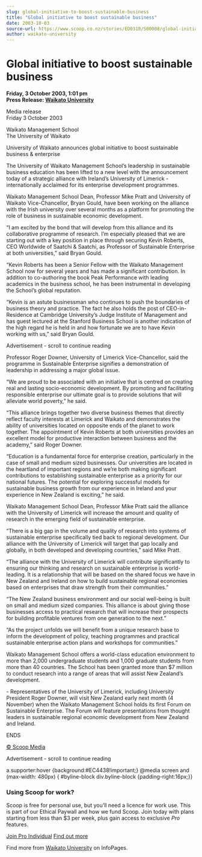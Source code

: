 ```yaml
---
slug: global-initiative-to-boost-sustainable-business
title: "Global initiative to boost sustainable business"
date: 2003-10-03
source-url: https://www.scoop.co.nz/stories/ED0310/S00008/global-initiative-to-boost-sustainable-business.htm
author: waikato-university
---
```

Global initiative to boost sustainable business
===============================================

**Friday, 3 October 2003, 1:01 pm**  
**Press Release: [Waikato University](https://info.scoop.co.nz/Waikato_University)**

Media release  
Friday 3 October 2003  

Waikato Management School  
The University of Waikato

University of Waikato announces global initiative to boost sustainable business & enterprise

The University of Waikato Management School’s leadership in sustainable business education has been lifted to a new level with the announcement today of a strategic alliance with Ireland’s University of Limerick - internationally acclaimed for its enterprise development programmes.

Waikato Management School Dean, Professor Mike Pratt and University of Waikato Vice-Chancellor, Bryan Gould, have been working on the alliance with the Irish university over several months as a platform for promoting the role of business in sustainable economic development.

“I am excited by the bond that will develop from this alliance and its collaborative programme of research. I’m especially pleased that we are starting out with a key position in place through securing Kevin Roberts, CEO Worldwide of Saatchi & Saatchi, as Professor of Sustainable Enterprise at both universities,” said Bryan Gould.

“Kevin Roberts has been a Senior Fellow with the Waikato Management School now for several years and has made a significant contribution. In addition to co-authoring the book Peak Performance with leading academics in the business school, he has been instrumental in developing the School’s global reputation.

“Kevin is an astute businessman who continues to push the boundaries of business theory and practice. The fact he also holds the post of CEO-in-Residence at Cambridge University’s Judge Institute of Management and has guest lectured at the Stanford Business School is another indication of the high regard he is held in and how fortunate we are to have Kevin working with us,” said Bryan Gould.

Advertisement - scroll to continue reading





Professor Roger Downer, University of Limerick Vice-Chancellor, said the programme in Sustainable Enterprise signifies a demonstration of leadership in addressing a major global issue.

“We are proud to be associated with an initiative that is centred on creating real and lasting socio-economic development. By promoting and facilitating responsible enterprise our ultimate goal is to provide solutions that will alleviate world poverty,” he said.

“This alliance brings together two diverse business themes that directly reflect faculty interests at Limerick and Waikato and demonstrates the ability of universities located on opposite ends of the planet to work together. The appointment of Kevin Roberts at both universities provides an excellent model for productive interaction between business and the academy,” said Roger Downer.

“Education is a fundamental force for enterprise creation, particularly in the case of small and medium sized businesses. Our universities are located in the heartland of important regions and we’re both making significant contributions to establishing sustainable enterprise as a priority for our national futures. The potential for exploring successful models for sustainable business growth from our experience in Ireland and your experience in New Zealand is exciting,” he said.

Waikato Management School Dean, Professor Mike Pratt said the alliance with the University of Limerick will increase the amount and quality of research in the emerging field of sustainable enterprise.

“There is a big gap in the volume and quality of research into systems of sustainable enterprise specifically tied back to regional development. Our alliance with the University of Limerick will target that gap locally and globally, in both developed and developing countries,” said Mike Pratt.

“The alliance with the University of Limerick will contribute significantly to ensuring our thinking and research on sustainable enterprise is world-leading. It is a relationship that will be based on the shared focus we have in New Zealand and Ireland on how to build sustainable regional economies based on enterprises that draw strength from their communities.”

“The New Zealand business environment and our social well-being is built on small and medium sized companies. This alliance is about giving those businesses access to practical research that will increase their prospects for building profitable ventures from one generation to the next.”

“As the project unfolds we will benefit from a unique research base to inform the development of policy, teaching programmes and practical sustainable enterprise action plans and workshops for communities.”

Waikato Management School offers a world-class education environment to more than 2,000 undergraduate students and 1,000 graduate students from more than 40 countries. The School has been granted more than $7 million to conduct research into a range of areas that will assist New Zealand’s development.

\- Representatives of the University of Limerick, including University President Roger Downer, will visit New Zealand early next month (4 November) when the Waikato Management School holds its first Forum on Sustainable Enterprise. The Forum will feature presentations from thought leaders in sustainable regional economic development from New Zealand and Ireland.

ENDS

[© Scoop Media](http://www.scoop.co.nz/about/terms.html)  

Advertisement - scroll to continue reading



a.supporter:hover {background:#EC4438!important;} @media screen and (max-width: 480px) { #byline-block div.byline-block {padding-right:16px;}}

### Using Scoop for work?

Scoop is free for personal use, but you’ll need a licence for work use. This is part of our Ethical Paywall and how we fund Scoop. Join today with plans starting from less than $3 per week, plus gain access to exclusive _Pro_ features.  
  
[Join Pro Individual](https://pro.scoop.co.nz/Individual/?from=ProIn24) [Find out more](https://pro.scoop.co.nz/using-scoop-for-work/?from=ProIn24)

Find more from [Waikato University](https://info.scoop.co.nz/Waikato_University) on InfoPages.
